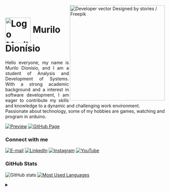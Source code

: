 <img align="right" alt="Developer vector Designed by stories / Freepik" height="300" src="https://github.com/MurilodioPy/MurilodioPy/assets/86753677/56a59657-aacc-47e1-bb3c-d34eab4d3694">

<h1>
    <a href="https://github.com/MurilodioPy">
     <img align="center" alt="Logo Murilo Dionisio" width="80px" 
         src="https://github.com/MurilodioPy/MurilodioPy/assets/86753677/a2ade1c8-3014-4cd5-8bae-2899aeff7fc2"></a>
    <span>Murilo Dionísio</span>
</h1>

<p align="justify">Hello everyone, my name is Murilo Dionísio, and I am a student of Analysis and Development of Systems. With a strong academic background and a interest in software development, I am eager to contribute my skills and knowledge to a dynamic and challenging work environment. 
<br>
 Passionate about technology, some of my hobbies are games, watching and program in arduino.</p>

[![Preview](https://img.shields.io/badge/Portfolio-000?style=for-the-badge&logo=github&logoColor=5de4a8)](https://github.com/MurilodioPy/)
[![GitHub Page](https://img.shields.io/badge/murilodioPy.github.io-000?style=for-the-badge)](https://github.com/MurilodioPy/)

<h3 align="left">Connect with me</h3>

[![E-mail](https://img.shields.io/badge/-Email-000?style=for-the-badge&logo=microsoft-outlook&logoColor=5de4a8&color:FFF)](mailto:engmurilo@edu.uniube.br)
[![LinkedIn](https://img.shields.io/badge/-LinkedIn-000?style=for-the-badge&logo=linkedin&logoColor=5de4a8&color:FFF)](https://www.linkedin.com/in/murilo-dionísio/)
[![Instagram](https://img.shields.io/badge/-Instagram-000?style=for-the-badge&logo=instagram&logoColor=5de4a8&color:FFF)](https://www.instagram.com/murilodio/)
[![YouTube](https://img.shields.io/badge/-YouTube-000?style=for-the-badge&logo=youtube&logoColor=5de4a8&color:FFF)](https://www.youtube.com/@murilogoncalvesdionisio6612)

<h3 align="left">GitHub Stats</h3>

![GitHub stats](https://github-readme-stats-git-masterrstaa-rickstaa.vercel.app/api?username=murilodioPy&hide_title=true&show_icons=true&include_all_commits=false&count_private=true&line_height=25&hide=issues&bg_color=000&title_color=5de4a8&text_color=FFF&border_radius=3&border_color=5de4a8&icon_color=5de4a8&theme=jolly)
[![Most Used Languages](https://github-readme-stats-git-masterrstaa-rickstaa.vercel.app/api/top-langs/?username=murilodioPy&line_height=10&card_width=290&layout=compact&hide_title=false&count_private=true&langs_count=4&show_icons=true&title_color=5de4a8&hide=html,css&bg_color=000&text_color=fff&border_radius=3&border_color=5de4a8&count_private=true)](https://github.com/murilodioPy/github-readme-stats)
<br>

<details align="left">
  <summary></summary> 
 
  - Badges by <a href="https://shields.io/">shields.io</a><br>
  - GitHub Stats by <a href="https://github.com/anuraghazra/github-readme-stats">anuraghazra</a>
  - Developer vector created by <a href="https://www.freepik.com/vectors/developer"> stories / Freepik - www.freepik.com</a> (edited by author)
 
</details>

